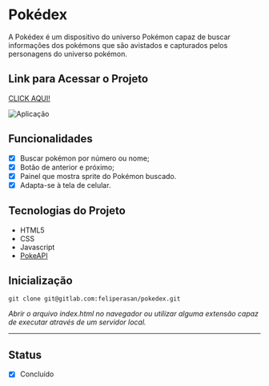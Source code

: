 # Pokédex
A Pokédex é um dispositivo do universo Pokémon capaz de buscar informações dos pokémons que são avistados e capturados pelos personagens do universo pokémon.

## Link para Acessar o Projeto
[CLICK AQUI!](https://feliperasanpokedex.netlify.app/)

![Aplicação](https://gitlab.com/feliperasan/pokedex/uploads/c1621148d046375d1eb987f1a3da1cb9/Peek_2022-07-26_05-22.gif)

## Funcionalidades
- [x] Buscar pokémon por número ou nome;
- [x] Botão de anterior e próximo;
- [x] Painel que mostra sprite do Pokémon buscado.
- [x] Adapta-se à tela de celular.

## Tecnologias do Projeto
* HTML5
* CSS
* Javascript
* [PokeAPI](https://pokeapi.co/)

## Inicialização
```
git clone git@gitlab.com:feliperasan/pokedex.git
```

*Abrir o arquivo index.html no navegador ou utilizar alguma extensão capaz de executar através de um servidor local.*

---
## Status
- [x] Concluído
